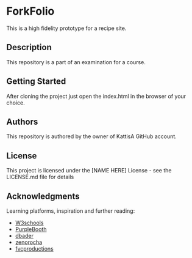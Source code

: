# ForkFolio

This is a high fidelity prototype for a recipe site.

## Description

This repository is a part of an examination for a course. 

## Getting Started

After cloning the project just open the index.html in the browser of your choice.
## Authors

This repository is authored by the owner of KattisA GitHub account.


## License

This project is licensed under the [NAME HERE] License - see the LICENSE.md file for details

## Acknowledgments

Learning platforms, inspiration and further reading:
* [W3schools](https://www.w3schools.com/)
* [PurpleBooth](https://gist.github.com/PurpleBooth/109311bb0361f32d87a2)
* [dbader](https://github.com/dbader/readme-template)
* [zenorocha](https://gist.github.com/zenorocha/4526327)
* [fvcproductions](https://gist.github.com/fvcproductions/1bfc2d4aecb01a834b46)
